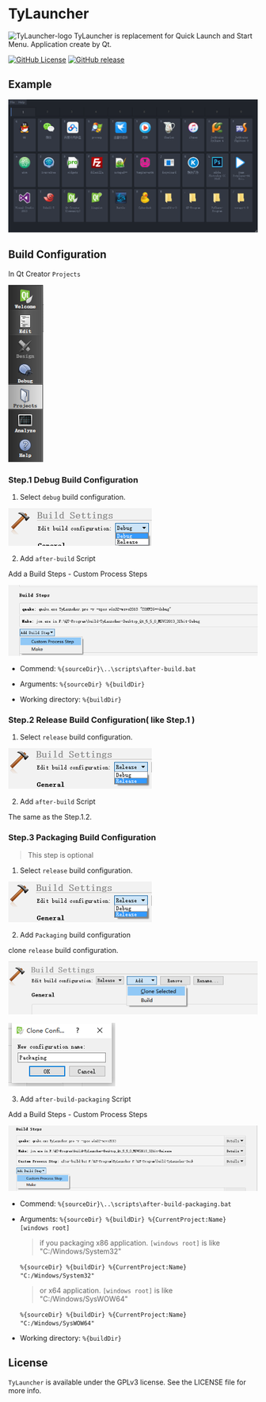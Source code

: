 TyLauncher
=========
![TyLauncher-logo](https://raw.githubusercontent.com/luckytianyiyan/TyLauncher/master/README_IMAGES/logo.png)
TyLauncher is replacement for Quick Launch and Start Menu. Application create by Qt.

[![GitHub License](https://img.shields.io/github/license/luckytianyiyan/tylauncher.svg)](http://www.gnu.org/licenses/gpl-3.0.html)
[![GitHub release](https://img.shields.io/github/release/luckytianyiyan/TyLauncher.svg)](https://github.com/luckytianyiyan/TyLauncher/releases/latest)

## Example

![TyLauncher-MainInterface](https://raw.githubusercontent.com/luckytianyiyan/TyLauncher/master/README_IMAGES/TyLauncher-MainInterface.png)

## Build Configuration

In Qt Creator `Projects`

![Qt-Creator-Projects](https://raw.githubusercontent.com/luckytianyiyan/TyLauncher/master/README_IMAGES/Qt-Creator-Projects.png)

### Step.1 Debug Build Configuration

1. Select `debug` build configuration.

  ![Qt-Creator-Debug-Configuration](https://raw.githubusercontent.com/luckytianyiyan/TyLauncher/master/README_IMAGES/Qt-Creator-Debug-Configuration.png)

2. Add `after-build` Script

  Add a Build Steps - Custom Process Steps

  ![Qt-Creator-Add-Build-Steps-Debug](https://raw.githubusercontent.com/luckytianyiyan/TyLauncher/master/README_IMAGES/Qt-Creator-Add-Build-Steps-Debug.png)

  - Commend: `%{sourceDir}\..\scripts\after-build.bat`

  - Arguments: `%{sourceDir} %{buildDir}`

  - Working directory: `%{buildDir}`

### Step.2 Release Build Configuration( like Step.1 )

1. Select `release` build configuration.

  ![Qt-Creator-Release-Configuration](https://raw.githubusercontent.com/luckytianyiyan/TyLauncher/master/README_IMAGES/Qt-Creator-Release-Configuration.png)

2. Add `after-build` Script

  The same as the Step.1.2.

### Step.3 Packaging Build Configuration

> This step is optional

1. Select `release` build configuration.

  ![Qt-Creator-Release-Configuration](https://raw.githubusercontent.com/luckytianyiyan/TyLauncher/master/README_IMAGES/Qt-Creator-Release-Configuration.png)

2. Add `Packaging` build configuration

  clone `release` build configuration.

  ![Qt-Creator-Release-Packaging](https://raw.githubusercontent.com/luckytianyiyan/TyLauncher/master/README_IMAGES/Qt-Creator-Release-Packaging.png)

  ![Qt-Creator-New-Packaging](https://raw.githubusercontent.com/luckytianyiyan/TyLauncher/master/README_IMAGES/Qt-Creator-New-Packaging.png)

3. Add `after-build-packaging` Script

  Add a Build Steps - Custom Process Steps

  ![Qt-Creator-Add-Build-Steps-Packaging](https://raw.githubusercontent.com/luckytianyiyan/TyLauncher/master/README_IMAGES/Qt-Creator-Add-Build-Steps-Packaging.png)

  - Commend: `%{sourceDir}\..\scripts\after-build-packaging.bat`

  - Arguments: `%{sourceDir} %{buildDir} %{CurrentProject:Name} [windows root]`

    > if you packaging x86 application. `[windows root]` is like "C:/Windows/System32"

    `%{sourceDir} %{buildDir} %{CurrentProject:Name} "C:/Windows/System32"`

    > or x64 application. `[windows root]` is like "C:/Windows/SysWOW64"

    `%{sourceDir} %{buildDir} %{CurrentProject:Name} "C:/Windows/SysWOW64"`

  - Working directory: `%{buildDir}`

## License

`TyLauncher` is available under the GPLv3 license. See the LICENSE file for more info.
